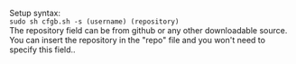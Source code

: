 Setup syntax:   
``sudo sh cfgb.sh -s (username) (repository)``   
 The repository field can be from github or any other downloadable source. You can insert the repository in the "repo" file and you won't need to specify this field..
